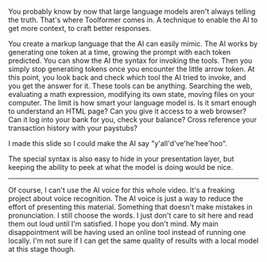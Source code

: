 You probably know by now that large language models aren't always telling the truth.
That's where Toolformer comes in.
A technique to enable the AI to get more context, to craft better responses.

You create a markup language that the AI can easily mimic.
The AI works by generating one token at a time, growing the prompt with each token predicted.
You can show the AI the syntax for invoking the tools. Then you simply stop generating tokens once you encounter the little arrow token. At this point, you look back and check which tool the AI tried to invoke, and you get the answer for it. These tools can be anything. Searching the web, evaluating a math expression, modifying its own state, moving files on your computer.
The limit is how smart your language model is.
Is it smart enough to understand an HTML page? Can you give it access to a web browser? Can it log into your bank for you, check your balance? Cross reference your transaction history with your paystubs?

I made this slide so I could make the AI say "y'all'd've'he'hee'hoo".

The special syntax is also easy to hide in your presentation layer, but keeping the ability to peek at what the model is doing would be nice.

---

Of course, I can't use the AI voice for this whole video.
It's a freaking project about voice recognition.
The AI voice is just a way to reduce the effort of presenting this material.
Something that doesn't make mistakes in pronunciation.
I still choose the words.
I just don't care to sit here and read them out loud until I'm satisfied.
I hope you don't mind.
My main disappointment will be having used an online tool instead of running one locally.
I'm not sure if I can get the same quality of results with a local model at this stage though.